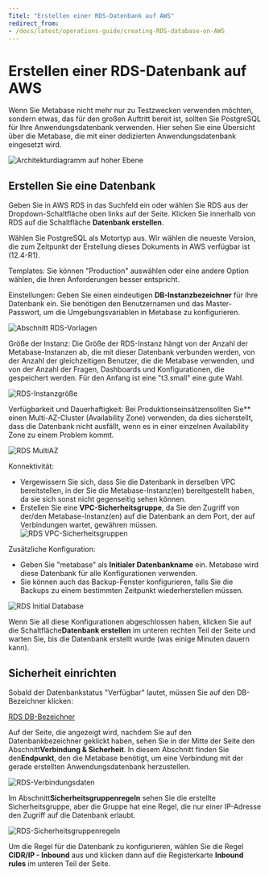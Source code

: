 ```yaml
---
Titel: "Erstellen einer RDS-Datenbank auf AWS"
redirect_from:
- /docs/latest/operations-guide/creating-RDS-database-on-AWS
---
```



# Erstellen einer RDS-Datenbank auf AWS


Wenn Sie Metabase nicht mehr nur zu Testzwecken verwenden möchten, sondern etwas, das für den großen Auftritt bereit ist, sollten Sie PostgreSQL für Ihre Anwendungsdatenbank verwenden. Hier sehen Sie eine Übersicht über die Metabase, die mit einer dedizierten Anwendungsdatenbank eingesetzt wird.


![Architekturdiagramm auf hoher Ebene](images/Metabase-AWS-SI.png)


## Erstellen Sie eine Datenbank


Geben Sie in AWS RDS in das Suchfeld ein oder wählen Sie RDS aus der Dropdown-Schaltfläche oben links auf der Seite. Klicken Sie innerhalb von RDS auf die Schaltfläche **Datenbank erstellen**.


Wählen Sie PostgreSQL als Motortyp aus. Wir wählen die neueste Version, die zum Zeitpunkt der Erstellung dieses Dokuments in AWS verfügbar ist (12.4-R1).


Templates: Sie können "Production" auswählen oder eine andere Option wählen, die Ihren Anforderungen besser entspricht.


Einstellungen: Geben Sie einen eindeutigen **DB-Instanzbezeichner** für Ihre Datenbank ein. Sie benötigen den Benutzernamen und das Master-Passwort, um die Umgebungsvariablen in Metabase zu konfigurieren.


![Abschnitt RDS-Vorlagen](images/RDSPostgresSettings.png)


Größe der Instanz: Die Größe der RDS-Instanz hängt von der Anzahl der Metabase-Instanzen ab, die mit dieser Datenbank verbunden werden, von der Anzahl der gleichzeitigen Benutzer, die die Metabase verwenden, und von der Anzahl der Fragen, Dashboards und Konfigurationen, die gespeichert werden. Für den Anfang ist eine "t3.small" eine gute Wahl.


![RDS-Instanzgröße](images/RDSInstanceSize.png)


Verfügbarkeit und Dauerhaftigkeit: Bei Produktionseinsätzensollten Sie** einen Multi-AZ-Cluster (Availability Zone) verwenden, da dies sicherstellt, dass die Datenbank nicht ausfällt, wenn es in einer einzelnen Availability Zone zu einem Problem kommt.


![RDS MultiAZ](images/RDSMultiAZ.png)


Konnektivität:


- Vergewissern Sie sich, dass Sie die Datenbank in derselben VPC bereitstellen, in der Sie die Metabase-Instanz(en) bereitgestellt haben, da sie sich sonst nicht gegenseitig sehen können.
- Erstellen Sie eine **VPC-Sicherheitsgruppe**, da Sie den Zugriff von der/den Metabase-Instanz(en) auf die Datenbank an dem Port, der auf Verbindungen wartet, gewähren müssen.
![RDS VPC-Sicherheitsgruppen](images/RDSVPCSecurityGroup.png)


Zusätzliche Konfiguration:


- Geben Sie "metabase" als **Initialer Datenbankname** ein. Metabase wird diese Datenbank für alle Konfigurationen verwenden.
- Sie können auch das Backup-Fenster konfigurieren, falls Sie die Backups zu einem bestimmten Zeitpunkt wiederherstellen müssen.


![RDS Initial Database](images/RDSInitialDatabase.png)


Wenn Sie all diese Konfigurationen abgeschlossen haben, klicken Sie auf die Schaltfläche**Datenbank erstellen** im unteren rechten Teil der Seite und warten Sie, bis die Datenbank erstellt wurde (was einige Minuten dauern kann).


## Sicherheit einrichten


Sobald der Datenbankstatus "Verfügbar" lautet, müssen Sie auf den DB-Bezeichner klicken:


[RDS DB-Bezeichner](images/RDSDBIdentifier.png)


Auf der Seite, die angezeigt wird, nachdem Sie auf den Datenbankbezeichner geklickt haben, sehen Sie in der Mitte der Seite den Abschnitt**Verbindung & Sicherheit**. In diesem Abschnitt finden Sie den**Endpunkt**, den die Metabase benötigt, um eine Verbindung mit der gerade erstellten Anwendungsdatenbank herzustellen.


![RDS-Verbindungsdaten](images/RDSConnectionData.png)


Im Abschnitt**Sicherheitsgruppenregeln** sehen Sie die erstellte Sicherheitsgruppe, aber die Gruppe hat eine Regel, die nur einer IP-Adresse den Zugriff auf die Datenbank erlaubt.


![RDS-Sicherheitsgruppenregeln](images/RDSSecurityGroupRules.png)


Um die Regel für die Datenbank zu konfigurieren, wählen Sie die Regel **CIDR/IP - Inbound** aus und klicken dann auf die Registerkarte **Inbound rules** im unteren Teil der Seite.
